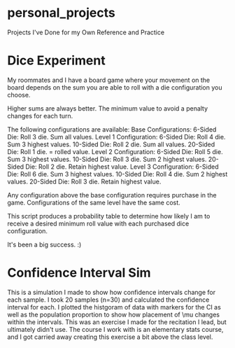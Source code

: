 # personal_projects
Projects I've Done for my Own Reference and Practice

# Dice Experiment
My roommates and I have a board game where your movement on the board depends on the sum you are able to roll with a die configuration you choose.

Higher sums are always better. The minimum value to avoid a penalty changes for each turn.

The following configurations are available:
   Base Configurations:
       6-Sided Die: Roll 3 die. Sum all values.
   Level 1 Configuration:
       6-Sided Die:            Roll 4 die. Sum 3 highest values.
       10-Sided Die:           Roll 2 die. Sum all values.
       20-Sided Die:           Roll 1 die. = rolled value.
   Level 2 Configuration:
       6-Sided Die:            Roll 5 die. Sum 3 highest values.
       10-Sided Die:           Roll 3 die. Sum 2 highest values.
       20-Sided Die:           Roll 2 die. Retain highest value.
   Level 3 Configuration:
       6-Sided Die:            Roll 6 die. Sum 3 highest values.
       10-Sided Die:           Roll 4 die. Sum 2 highest values.
       20-Sided Die:           Roll 3 die. Retain highest value.

Any configuration above the base configuration requires purchase in the game. Configurations of the same level have the same cost.

This script produces a probability table to determine how likely I am to receive a desired minimum roll value with each purchased dice configuration.

It's been a big success. :)

# Confidence Interval Sim
This is a simulation I made to show how confidence intervals change for each sample. I took 20 samples (n=30) and calculated the confidence interval for each. I plotted the histgoram of data with markers for the CI as well as the population proportion to show how placement of \mu changes within the intervals. This was an exercise I made for the recitation I lead, but ultimately didn't use. The course I work with is an elementary stats course, and I got carried away creating this exercise a bit above the class level.
